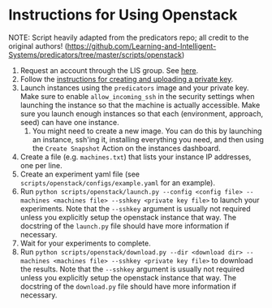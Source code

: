 # Instructions for Using Openstack
NOTE: Script heavily adapted from the predicators repo; all credit to the original authors!
(https://github.com/Learning-and-Intelligent-Systems/predicators/tree/master/scripts/openstack)

1. Request an account through the LIS group. See [here](https://tig.csail.mit.edu/shared-computing/open-stack/quick-start/).
2. Follow the [instructions for creating and uploading a private key](https://tig.csail.mit.edu/shared-computing/open-stack/openstack-ssh-key/).
3. Launch instances using the `predicators` image and your private key. Make sure to enable `allow_incoming_ssh` in the security settings when launching the instance so that the machine is actually accessible. Make sure you launch enough instances so that each (environment, approach, seed) can have one instance.
    1. You might need to create a new image. You can do this by launching an instance, ssh'ing it, installing everything you need, and then using the `Create Snapshot` Action on the instances dashboard.
4. Create a file (e.g. `machines.txt`) that lists your instance IP addresses, one per line. 
5. Create an experiment yaml file (see `scripts/openstack/configs/example.yaml` for an example).
6. Run `python scripts/openstack/launch.py --config <config file> --machines <machines file> --sshkey <private key file>` to launch your experiments. Note that the `--sshkey` argument is usually not required unless you explicitly setup the openstack instance that way. The docstring of the `launch.py` file should have more information if necessary.
7. Wait for your experiments to complete.
8. Run `python scripts/openstack/download.py --dir <download dir> --machines <machines file> --sshkey <private key file>` to download the results. Note that the `--sshkey` argument is usually not required unless you explicitly setup the openstack instance that way. The docstring of the `download.py` file should have more information if necessary.